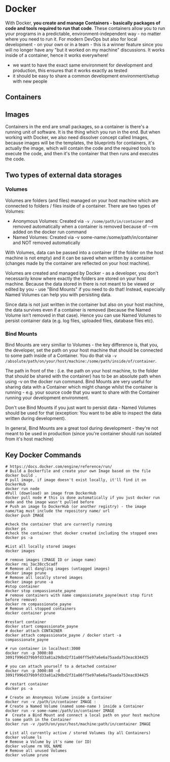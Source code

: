 # Docker

With Docker, **you create and manage Containers - basically packages of code and tools required to run that code**. These containers allow you to run your programs in a predictable, environment-independent way - no matter where you need to run it. For modern DevOps but also for local development - on your own or in a team - this is a winner feature since you will no longer have any "but it worked on my machine" discussions. It works inside of a container, hence it works everywhere!

- we want to have the exact same environment for development and production, this ensures that it works exactly as tested
- it should be easy to share a common development environment/setup with new people

## Containers

## Images

Containers in the end are small packages, so a container is there's a running unit of software. It is the thing which you run in the end. But when working with Docker, we also need dissolver concept called Images, because images will be the templates, the blueprints for containers, it's actually the image, which will contain the code and the required tools to execute the code, and then it's the container that then runs and executes the code.


## Two types of external data storages


### Volumes

Volumes are folders (and files) managed on your host machine which are connected to folders /
files inside of a container.
There are two types of Volumes:
- Anonymous Volumes: Created via `-v /some/path/in/container` and removed
automatically when a container is removed because of --rm added on the docker run
command
- Named Volumes: Created via -v some-name:/some/path/in/container and NOT
removed automatically

With Volumes, data can be passed into a container (if the folder on the host machine is not
empty) and it can be saved when written by a container (changes made by the container are
reflected on your host machine).

Volumes are created and managed by Docker - as a developer, you don't necessarily know
where exactly the folders are stored on your host machine. Because the data stored in there is
not meant to be viewed or edited by you - use "Bind Mounts" if you need to do that!
Instead, especially Named Volumes can help you with persisting data.

Since data is not just written in the container but also on your host machine, the data survives
even if a container is removed (because the Named Volume isn't removed in that case). Hence
you can use Named Volumes to persist container data (e.g. log files, uploaded files, database files
etc).

### Bind Mounts

Bind Mounts are very similiar to Volumes - the key difference is, that you, the developer, set the
path on your host machine that should be connected to some path inside of a Container.
You do that via `-v /absolute/path/on/your/host/machine:/some/path/inside/of/container`.

The path in front of the : (i.e. the path on your host machine, to the folder that should be shared
with the container) has to be an absolute path when using -v on the docker run command.
Bind Mounts are very useful for sharing data with a Container which might change whilst the
container is running - e.g. your source code that you want to share with the Container running
your development environment.

Don't use Bind Mounts if you just want to persist data - Named Volumes should be used for
that (exception: You want to be able to inspect the data written during development).

In general, Bind Mounts are a great tool during development - they're not meant to be used in
production (since you're container should run isolated from it's host machine)


## Key Docker Commands
```
# https://docs.docker.com/engine/reference/run/
# Build a Dockerfile and create your own Image based on the file
docker build .
# pull image, if image doesn't exist locally, it'll find it on DockerHub
docker run node
#Pull (download) an image from DockerHub
docker pull node # this is done automatically if you just docker run node and the image wasn't pulled before
# Push an image to DockerHub (or another registry) - the image name/tag must include the repository name/ url
docker push IMAGE

#check the container that are currently running
docker ps
#check the container that docker created including the stopped ones
docker ps -a

#List all locally stored images
docker images

# remove images (IMAGE ID or image name)
docker rmi 3ac38cc5cadf
# Remove all dangling images (untagged images)
docker image prune 
# Remove all locally stored images
docker image prune -a 
#stop container
docker stop compassionate_payne
# remove containers with name compassionate_payne(must stop first before remove)
docker rm compassionate_payne
# Remove all stopped containers
docker container prune 

#restart container
docker start compassionate_payne
# docker attach CONTAINER
docker attach compassionate_payne / docker start -a compassionate_payne

# run container in localhost:3000
docker run -p 3000:80 3091f996d379b9fd33a81a29dbd2f31a86ff5e97a6e6a75aada753eac834425

# you can attach yourself to a detached container 
docker run -p 3000:80 -d 3091f996d379b9fd33a81a29dbd2f31a86ff5e97a6e6a75aada753eac834425

# restart container
docker ps -a

# Create an Anonymous Volume inside a Container
docker run -v /path/in/container IMAGE :
# Create a Named Volume (named some-name ) inside a Container
docker run -v some-name:/path/in/container IMAGE
#  Create a Bind Mount and connect a local path on your host machine to some path in the Container
docker run -v /path/on/your/host/machine:path/in/container IMAGE

# List all currently active / stored Volumes (by all Containers)
docker volume ls
# Remove a Volume by it's name (or ID)
docker volume rm VOL_NAME
# Remove all unused Volumes
docker volume prune
```
